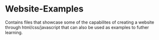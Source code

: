 # Website-Examples
Contains files that showcase some of the capabilites of creating a website through html/css/javascript that can also be used as examples to futher learning.
